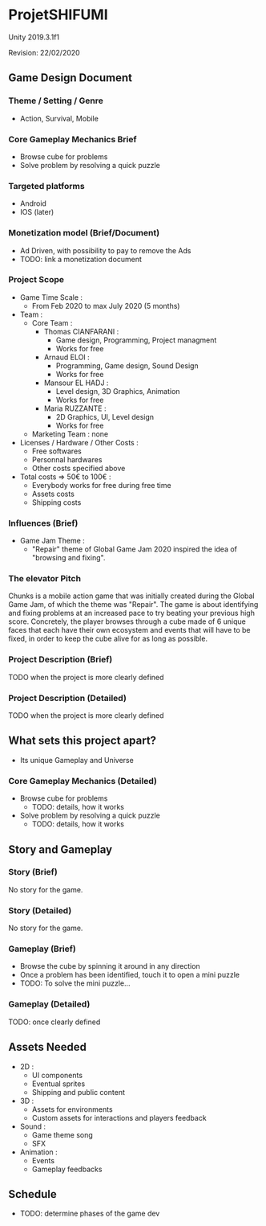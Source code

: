 # ProjetSHIFUMI
Unity 2019.3.1f1

Revision: 22/02/2020

## Game Design Document

### Theme / Setting / Genre
- Action, Survival, Mobile

### Core Gameplay Mechanics Brief
- Browse cube for problems 
- Solve problem by resolving a quick puzzle

### Targeted platforms
- Android
- IOS (later)

### Monetization model (Brief/Document)
- Ad Driven, with possibility to pay to remove the Ads
- TODO: link a monetization document

### Project Scope
- Game Time Scale :
  - From Feb 2020 to max July 2020 (5 months)
- Team :
  - Core Team : 
    - Thomas CIANFARANI : 
      - Game design, Programming, Project managment
      - Works for free
    - Arnaud ELOI : 
      - Programming, Game design, Sound Design
      - Works for free
    - Mansour EL HADJ : 
      - Level design, 3D Graphics, Animation
      - Works for free
    - Maria RUZZANTE : 
      - 2D Graphics, UI, Level design
      - Works for free
  - Marketing Team : none
- Licenses / Hardware / Other Costs :
  - Free softwares
  - Personnal hardwares
  - Other costs specified above
- Total costs => 50€ to 100€ : 
  - Everybody works for free during free time
  - Assets costs 
  - Shipping costs 

### Influences (Brief)
- Game Jam Theme : 
  - "Repair" theme of Global Game Jam 2020 inspired the idea of "browsing and fixing".

### The elevator Pitch
Chunks is a mobile action game that was initially created during the Global Game Jam, of which the theme was "Repair". The game is about identifying and fixing problems at an increased pace to try beating your previous high score. Concretely, the player browses through a cube made of 6 unique faces that each have their own ecosystem and events that will have to be fixed, in order to keep the cube alive for as long as possible.

### Project Description (Brief)
TODO when the project is more clearly defined

### Project Description (Detailed)
TODO when the project is more clearly defined

## What sets this project apart?
- Its unique Gameplay and Universe

### Core Gameplay Mechanics (Detailed)
- Browse cube for problems 
  - TODO: details, how it works
- Solve problem by resolving a quick puzzle
  - TODO: details, how it works

## Story and Gameplay

### Story (Brief)
No story for the game.

### Story (Detailed)
No story for the game.

### Gameplay (Brief)
- Browse the cube by spinning it around in any direction
- Once a problem has been identified, touch it to open a mini puzzle
- TODO: To solve the mini puzzle...

### Gameplay (Detailed)
TODO: once clearly defined

## Assets Needed
- 2D : 
  - UI components
  - Eventual sprites
  - Shipping and public content
- 3D : 
  - Assets for environments
  - Custom assets for interactions and players feedback
- Sound :
  - Game theme song
  - SFX
- Animation : 
  - Events
  - Gameplay feedbacks

## Schedule
- TODO: determine phases of the game dev
